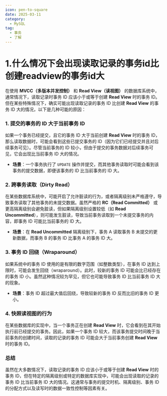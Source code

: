 ```yaml
---
icon: pen-to-square
date: 2025-03-11
category:
  - MySQL
tag:
  - 事务
  - 了解
---
```

# 1.什么情况下会出现读取记录的事务id比创建readview的事务id大

<Badge text="了解即可" type="warning" /> 

在使用 **MVCC（多版本并发控制）** 和 **Read View（读视图）** 的数据库系统中，通常情况下，读取记录时事务 ID 应该小于或等于创建 **Read View** 时的事务 ID。但在某些特殊情况下，确实可能出现读取记录的事务 ID 比创建 **Read View** 的事务 ID 大的情况，以下是几种可能的原因：
<!-- more -->
### 1. **提交的事务的 ID 大于当前事务 ID**
   如果一个事务已经提交，且它的事务 ID 大于当前创建 **Read View** 时的事务 ID，那么读取数据时，可能会看到这些已提交事务的 ID（因为它们已经提交并且对后续事务可见）。尽管当前事务的 ID 较小，但由于提交的事务数据对后续事务可见，它会出现比当前事务 ID 大的情况。

   - **场景**：一个事务执行了 `UPDATE` 操作并提交，而其他事务读取时可能会看到该事务的提交数据，即便该事务的 ID 比当前事务的 ID 大。

### 2. **跨事务读取（Dirty Read）**
   在某些数据库系统中，可能开启了允许脏读的行为，或者隔离级别未严格遵守，导致事务读取了其他事务的未提交数据。虽然严格的 **RC（Read Committed）** 或更高隔离级别会避免脏读，但如果隔离级别设置较低（如 **Read Uncommitted**），则可能发生脏读，导致当前事务读取到一个未提交事务的内容，即事务 ID 可能比当前事务的 ID 大。

   - **场景**：在 **Read Uncommitted** 隔离级别下，事务 A 读取事务 B 未提交的更新数据，而事务 B 的事务 ID 比事务 A 的事务 ID 大。

### 3. **事务 ID 回绕（Wraparound）**
   如果系统中的事务 ID 使用的是有限的数字范围（如整数类型），在事务 ID 达到上限时，可能会发生回绕（wraparound）。此时，较新的事务 ID 可能会比已经存在的事务 ID 小。虽然这种情况较为罕见，但它也可能导致事务 ID 比当前事务 ID 大的现象。

   - **场景**：事务 ID 超过最大值后回绕，导致较新的事务 ID 反而比旧的事务 ID 更小。

### 4. **快照读视图的行为**
   在某些数据库的实现中，当一个事务正在创建 **Read View** 时，它会看到在其开始执行前已经提交的事务。因此，如果一个事务 ID 较大，而该事务提交时间晚于当前事务的创建时间，读取的记录的事务 ID 可能会大于当前事务创建 **Read View** 时的事务 ID。

### 总结
虽然在大多数情况下，读取记录的事务 ID 应该小于或等于创建 **Read View** 时的事务 ID，但在特定的隔离级别或特定的数据库实现中，可能会出现读取的记录的事务 ID 比当前事务 ID 大的情况。这通常与事务的提交时机、隔离级别、事务 ID 的分配方式以及读写时的数据一致性控制等因素有关。